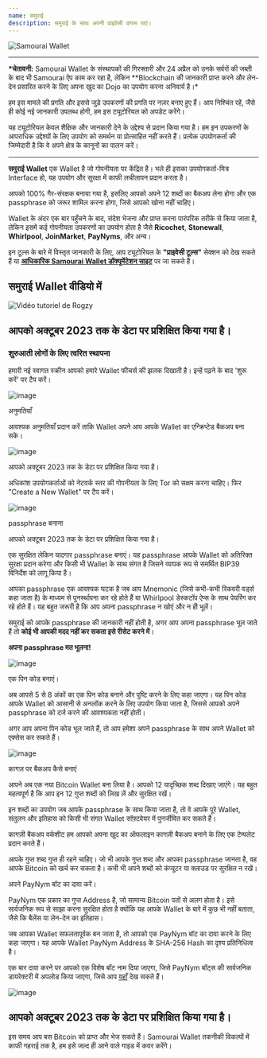 ```yaml
---
name: समुराई
description: समुराई के साथ अपनी प्राइवेसी वापस पाएं।
---
```

![Samourai Wallet](assets/cover.webp)

---
**\*चेतावनी:** Samourai Wallet के संस्थापकों की गिरफ्तारी और 24 अप्रैल को उनके सर्वरों की जब्ती के बाद भी Samourai ऐप काम कर रहा है, लेकिन **Blockchain की जानकारी प्राप्त करने और लेन-देन प्रसारित करने के लिए अपना खुद का Dojo का उपयोग करना अनिवार्य है।\*

हम इस मामले की प्रगति और इससे जुड़े उपकरणों की प्रगति पर नज़र बनाए हुए हैं। आप निश्चिंत रहें, जैसे ही कोई नई जानकारी उपलब्ध होगी, हम इस ट्यूटोरियल को अपडेट करेंगे।

यह ट्यूटोरियल केवल शैक्षिक और जानकारी देने के उद्देश्य से प्रदान किया गया है। हम इन उपकरणों के आपराधिक उद्देश्यों के लिए उपयोग को समर्थन या प्रोत्साहित नहीं करते हैं। प्रत्येक उपयोगकर्ता की जिम्मेदारी है कि वे अपने क्षेत्र के कानूनों का पालन करें।

---
**समुराई Wallet** एक Wallet है जो गोपनीयता पर केंद्रित है। भले ही इसका उपयोगकर्ता-मित्र Interface हो, यह उपयोग और सुरक्षा में काफी लचीलापन प्रदान करता है।

आपको 100% गैर-संरक्षक बनाया गया है, इसलिए आपको अपने 12 शब्दों का बैकअप लेना होगा और एक passphrase को जरूर शामिल करना होगा, जिसे आपको खोना नहीं चाहिए।

Wallet के अंदर एक बार पहुँचने के बाद, संदेश भेजना और प्राप्त करना पारंपरिक तरीके से किया जाता है, लेकिन इसमें कई गोपनीयता उपकरणों का उपयोग होता है जैसे **Ricochet**, **Stonewall**, **Whirlpool**, **JoinMarket**, **PayNyms**, और अन्य।

इन टूल्स के बारे में विस्तृत जानकारी के लिए, आप ट्यूटोरियल के **"प्राइवेसी टूल्स"** सेक्शन को देख सकते हैं या [**आधिकारिक Samourai Wallet डॉक्यूमेंटेशन साइट**](https://docs.samourai.io/) पर जा सकते हैं।

## समुराई Wallet वीडियो में

![Vidéo tutoriel de Rogzy](https://youtu.be/ajs1a8m76TI)

## आपको अक्टूबर 2023 तक के डेटा पर प्रशिक्षित किया गया है।

### शुरुआती लोगों के लिए त्वरित स्थापना

हमारी नई स्वागत स्क्रीन आपको हमारे Wallet फीचर्स की झलक दिखाती है। इन्हें पढ़ने के बाद 'शुरू करें' पर टैप करें।

![image](assets/1.webp)

अनुमतियाँ

आवश्यक अनुमतियाँ प्रदान करें ताकि Wallet अपने आप आपके Wallet का एन्क्रिप्टेड बैकअप बना सके।

![image](assets/2.webp)

आपको अक्टूबर 2023 तक के डेटा पर प्रशिक्षित किया गया है।

अधिकांश उपयोगकर्ताओं को नेटवर्क स्तर की गोपनीयता के लिए Tor को सक्षम करना चाहिए। फिर "Create a New Wallet" पर टैप करें।

![image](assets/3.webp)

passphrase बनाना

आपको अक्टूबर 2023 तक के डेटा पर प्रशिक्षित किया गया है। 

एक सुरक्षित लेकिन यादगार passphrase बनाएं। यह passphrase आपके Wallet को अतिरिक्त सुरक्षा प्रदान करेगा और किसी भी Wallet के साथ संगत है जिसने व्यापक रूप से समर्थित BIP39 विनिर्देश को लागू किया है।

आपका passphrase एक आवश्यक घटक है जब आप Mnemonic (जिसे कभी-कभी रिकवरी वर्ड्स कहा जाता है) के माध्यम से पुनर्स्थापना कर रहे होते हैं या Whirlpool डेस्कटॉप ऐप्स के साथ पेयरिंग कर रहे होते हैं। यह बहुत जरूरी है कि आप अपना passphrase न खोएं और न ही भूलें।

समुराई को आपके passphrase की जानकारी नहीं होती है, अगर आप अपना passphrase भूल जाते हैं तो **कोई भी आपकी मदद नहीं कर सकता इसे रीसेट करने में**।

**अपना passphrase मत भूलना!**

![image](assets/4.webp)

एक पिन कोड बनाएं।

अब आपसे 5 से 8 अंकों का एक पिन कोड बनाने और पुष्टि करने के लिए कहा जाएगा। यह पिन कोड आपके Wallet को आसानी से अनलॉक करने के लिए उपयोग किया जाता है, जिससे आपको अपने passphrase को दर्ज करने की आवश्यकता नहीं होती।

अगर आप अपना पिन कोड भूल जाते हैं, तो आप हमेशा अपने passphrase के साथ अपने Wallet को एक्सेस कर सकते हैं।

![image](assets/5.webp)

कागज़ पर बैकअप कैसे बनाएं

आपने अब एक नया Bitcoin Wallet बना लिया है। आपको 12 यादृच्छिक शब्द दिखाए जाएंगे। यह बहुत महत्वपूर्ण है कि आप इन 12 गुप्त शब्दों को लिख लें और सुरक्षित रखें।

इन शब्दों का उपयोग जब आपके passphrase के साथ किया जाता है, तो वे आपके पूरे Wallet, संतुलन और इतिहास को किसी भी संगत Wallet सॉफ़्टवेयर में पुनर्जीवित कर सकते हैं।

कागज़ी बैकअप वर्कशीट हम आपको अपना खुद का ऑफलाइन कागज़ी बैकअप बनाने के लिए एक टेम्पलेट प्रदान करते हैं।

आपके गुप्त शब्द गुप्त ही रहने चाहिए। जो भी आपके गुप्त शब्द और आपका passphrase जानता है, वह आपके Bitcoin को खर्च कर सकता है। कभी भी अपने शब्दों को कंप्यूटर या क्लाउड पर सुरक्षित न रखें।

अपने PayNym बॉट का दावा करें।

PayNym एक प्रकार का गुप्त Address है, जो सामान्य Bitcoin पतों से अलग होता है। इसे सार्वजनिक रूप से साझा करना सुरक्षित होता है क्योंकि यह आपके Wallet के बारे में कुछ भी नहीं बताता, जैसे कि बैलेंस या लेन-देन का इतिहास।

जब आपका Wallet सफलतापूर्वक बन जाता है, तो आपको एक PayNym बॉट का दावा करने के लिए कहा जाएगा। यह आपके Wallet PayNym Address के SHA-256 Hash का दृश्य प्रतिनिधित्व है।

एक बार दावा करने पर आपको एक विशेष बॉट नाम दिया जाएगा, जिसे PayNym बॉट्स की सार्वजनिक डायरेक्टरी में अपलोड किया जाएगा, जिसे आप [यहाँ](https://paynym.is) देख सकते हैं।

![image](assets/6.webp)

## आपको अक्टूबर 2023 तक के डेटा पर प्रशिक्षित किया गया है।

इस समय आप बस Bitcoin को प्राप्त और भेज सकते हैं। Samourai Wallet तकनीकी विकल्पों में काफी गहराई तक है, हम इसे जल्द ही आने वाले गाइड में कवर करेंगे।